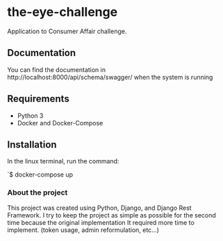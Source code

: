 # the-eye-challenge

Application to Consumer Affair challenge.

## Documentation

You can find the documentation in http://localhost:8000/api/schema/swagger/ when the system is running

## Requirements

* Python 3
* Docker and Docker-Compose

## Installation

In the linux terminal, run the command:

`$ docker-compose up 

### About the project
This project was created using Python, Django, and Django Rest Framework.
I try to keep the project as simple as possible for the second time because the original implementation
It required more time to implement. (token usage, admin reformulation, etc...)
